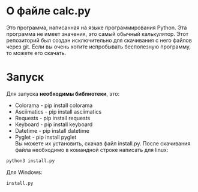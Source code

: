 # О файле calc.py
Это программа, написанная на языке программирования Python.
Эта программа не имеет значения, это самый обычный калькулятор.
Этот репозиторий был создан исключительно для скачивания с него файлов через git.
Если вы очень хотите испробывать бесполезную программу, то можете его скачать.    
# Запуск
Для запуска **необходимы библиотеки**, это:    
+ Colorama - pip install colorama      
+ Asciimatics - pip install asciimatics    
+ Requests - pip install requests    
+ Keyboard - pip install keyboard    
+ Datetime - pip install datetime    
+ Pyglet - pip install pyglet    
Вы можете их установить, скачав файл install.py. После скачивания файла необходимо в командной строке написать для linux:    
```bash
python3 install.py    
```    
Для Windows:    
```bash
install.py
```     
